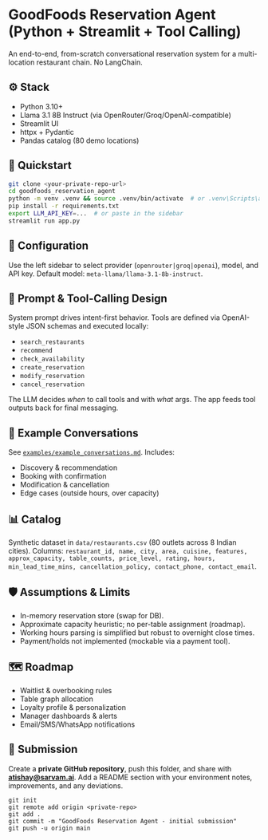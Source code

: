 # GoodFoods Reservation Agent (Python + Streamlit + Tool Calling)

An end-to-end, from-scratch conversational reservation system for a multi-location restaurant chain. No LangChain.

## ⚙️ Stack
- Python 3.10+
- Llama 3.1 8B Instruct (via OpenRouter/Groq/OpenAI-compatible)
- Streamlit UI
- httpx + Pydantic
- Pandas catalog (80 demo locations)

## 🚀 Quickstart
```bash
git clone <your-private-repo-url>
cd goodfoods_reservation_agent
python -m venv .venv && source .venv/bin/activate  # or .venv\Scripts\activate on Windows
pip install -r requirements.txt
export LLM_API_KEY=...  # or paste in the sidebar
streamlit run app.py
```

## 🔧 Configuration
Use the left sidebar to select provider (`openrouter|groq|openai`), model, and API key. Default model: `meta-llama/llama-3.1-8b-instruct`.

## 🧠 Prompt & Tool-Calling Design
System prompt drives intent-first behavior. Tools are defined via OpenAI-style JSON schemas and executed locally:
- `search_restaurants`
- `recommend`
- `check_availability`
- `create_reservation`
- `modify_reservation`
- `cancel_reservation`

The LLM decides *when* to call tools and with *what* args. The app feeds tool outputs back for final messaging.

## 🧪 Example Conversations
See [`examples/example_conversations.md`](examples/example_conversations.md). Includes:
- Discovery & recommendation
- Booking with confirmation
- Modification & cancellation
- Edge cases (outside hours, over capacity)

## 📊 Catalog
Synthetic dataset in `data/restaurants.csv` (80 outlets across 8 Indian cities). Columns:
`restaurant_id, name, city, area, cuisine, features, approx_capacity, table_counts, price_level, rating, hours, min_lead_time_mins, cancellation_policy, contact_phone, contact_email`.

## 🛡️ Assumptions & Limits
- In-memory reservation store (swap for DB).
- Approximate capacity heuristic; no per-table assignment (roadmap).
- Working hours parsing is simplified but robust to overnight close times.
- Payment/holds not implemented (mockable via a payment tool).

## 🗺️ Roadmap
- Waitlist & overbooking rules
- Table graph allocation
- Loyalty profile & personalization
- Manager dashboards & alerts
- Email/SMS/WhatsApp notifications

## 🤝 Submission
Create a **private GitHub repository**, push this folder, and share with **atishay@sarvam.ai**. Add a README section with your environment notes, improvements, and any deviations.

```
git init
git remote add origin <private-repo>
git add .
git commit -m "GoodFoods Reservation Agent - initial submission"
git push -u origin main
```
